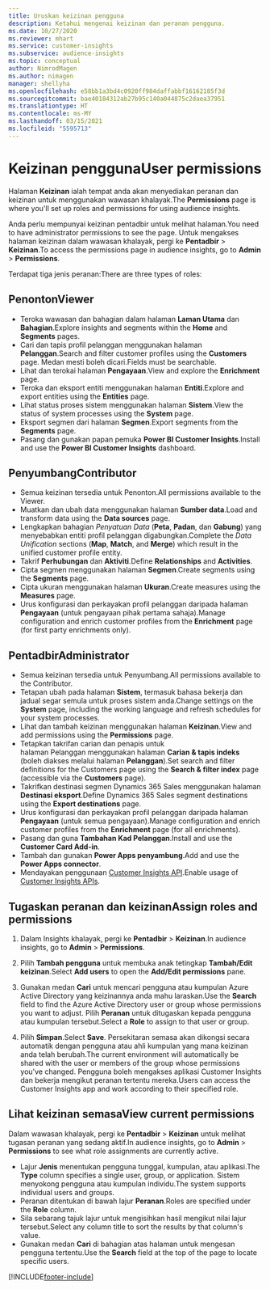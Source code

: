 ```yaml
---
title: Uruskan keizinan pengguna
description: Ketahui mengenai keizinan dan peranan pengguna.
ms.date: 10/27/2020
ms.reviewer: mhart
ms.service: customer-insights
ms.subservice: audience-insights
ms.topic: conceptual
author: NimrodMagen
ms.author: nimagen
manager: shellyha
ms.openlocfilehash: e58bb1a3bd4c0920ff984daffabbf16162185f3d
ms.sourcegitcommit: bae40184312ab27b95c140a044875c2daea37951
ms.translationtype: HT
ms.contentlocale: ms-MY
ms.lasthandoff: 03/15/2021
ms.locfileid: "5595713"
---
```

# <a name="user-permissions"></a><span data-ttu-id="32ee4-103">Keizinan pengguna</span><span class="sxs-lookup"><span data-stu-id="32ee4-103">User permissions</span></span>

<span data-ttu-id="32ee4-104">Halaman **Keizinan** ialah tempat anda akan menyediakan peranan dan keizinan untuk menggunakan wawasan khalayak.</span><span class="sxs-lookup"><span data-stu-id="32ee4-104">The **Permissions** page is where you'll set up roles and permissions for using audience insights.</span></span>

<span data-ttu-id="32ee4-105">Anda perlu mempunyai keizinan pentadbir untuk melihat halaman.</span><span class="sxs-lookup"><span data-stu-id="32ee4-105">You need to have administrator permissions to see the page.</span></span> <span data-ttu-id="32ee4-106">Untuk mengakses halaman keizinan dalam wawasan khalayak, pergi ke **Pentadbir** > **Keizinan**.</span><span class="sxs-lookup"><span data-stu-id="32ee4-106">To access the permissions page in audience insights, go to **Admin** > **Permissions**.</span></span>

<span data-ttu-id="32ee4-107">Terdapat tiga jenis peranan:</span><span class="sxs-lookup"><span data-stu-id="32ee4-107">There are three types of roles:</span></span>

## <a name="viewer"></a><span data-ttu-id="32ee4-108">Penonton</span><span class="sxs-lookup"><span data-stu-id="32ee4-108">Viewer</span></span>

- <span data-ttu-id="32ee4-109">Teroka wawasan dan bahagian dalam halaman **Laman Utama** dan **Bahagian**.</span><span class="sxs-lookup"><span data-stu-id="32ee4-109">Explore insights and segments within the **Home** and **Segments** pages.</span></span>
- <span data-ttu-id="32ee4-110">Cari dan tapis profil pelanggan menggunakan halaman **Pelanggan**.</span><span class="sxs-lookup"><span data-stu-id="32ee4-110">Search and filter customer profiles using the **Customers** page.</span></span> <span data-ttu-id="32ee4-111">Medan mesti boleh dicari.</span><span class="sxs-lookup"><span data-stu-id="32ee4-111">Fields must be searchable.</span></span>
- <span data-ttu-id="32ee4-112">Lihat dan terokai halaman **Pengayaan**.</span><span class="sxs-lookup"><span data-stu-id="32ee4-112">View and explore the **Enrichment** page.</span></span>
- <span data-ttu-id="32ee4-113">Teroka dan eksport entiti menggunakan halaman **Entiti**.</span><span class="sxs-lookup"><span data-stu-id="32ee4-113">Explore and export entities using the **Entities** page.</span></span>
- <span data-ttu-id="32ee4-114">Lihat status proses sistem menggunakan halaman **Sistem**.</span><span class="sxs-lookup"><span data-stu-id="32ee4-114">View the status of system processes  using the **System** page.</span></span>
- <span data-ttu-id="32ee4-115">Eksport segmen dari halaman **Segmen**.</span><span class="sxs-lookup"><span data-stu-id="32ee4-115">Export segments from the **Segments** page.</span></span>
- <span data-ttu-id="32ee4-116">Pasang dan gunakan papan pemuka **Power BI Customer Insights**.</span><span class="sxs-lookup"><span data-stu-id="32ee4-116">Install and use the **Power BI Customer Insights** dashboard.</span></span>

## <a name="contributor"></a><span data-ttu-id="32ee4-117">Penyumbang</span><span class="sxs-lookup"><span data-stu-id="32ee4-117">Contributor</span></span>

- <span data-ttu-id="32ee4-118">Semua keizinan tersedia untuk Penonton.</span><span class="sxs-lookup"><span data-stu-id="32ee4-118">All permissions available to the Viewer.</span></span>
- <span data-ttu-id="32ee4-119">Muatkan dan ubah data menggunakan halaman **Sumber data**.</span><span class="sxs-lookup"><span data-stu-id="32ee4-119">Load and transform data using the **Data sources** page.</span></span>
- <span data-ttu-id="32ee4-120">Lengkapkan bahagian *Penyatuan Data* (**Peta**, **Padan**, dan **Gabung**) yang menyebabkan entiti profil pelanggan digabungkan.</span><span class="sxs-lookup"><span data-stu-id="32ee4-120">Complete the *Data Unification* sections (**Map**, **Match**, and **Merge**) which result in the unified customer profile entity.</span></span>
- <span data-ttu-id="32ee4-121">Takrif **Perhubungan** dan **Aktiviti**.</span><span class="sxs-lookup"><span data-stu-id="32ee4-121">Define **Relationships** and **Activities**.</span></span>
- <span data-ttu-id="32ee4-122">Cipta segmen menggunakan halaman **Segmen**.</span><span class="sxs-lookup"><span data-stu-id="32ee4-122">Create segments using the **Segments** page.</span></span>
- <span data-ttu-id="32ee4-123">Cipta ukuran menggunakan halaman **Ukuran**.</span><span class="sxs-lookup"><span data-stu-id="32ee4-123">Create measures using the **Measures** page.</span></span>
- <span data-ttu-id="32ee4-124">Urus konfigurasi dan perkayakan profil pelanggan daripada halaman **Pengayaan** (untuk pengayaan pihak pertama sahaja).</span><span class="sxs-lookup"><span data-stu-id="32ee4-124">Manage configuration and enrich customer profiles from the **Enrichment** page (for first party enrichments only).</span></span>

## <a name="administrator"></a><span data-ttu-id="32ee4-125">Pentadbir</span><span class="sxs-lookup"><span data-stu-id="32ee4-125">Administrator</span></span>

- <span data-ttu-id="32ee4-126">Semua keizinan tersedia untuk Penyumbang.</span><span class="sxs-lookup"><span data-stu-id="32ee4-126">All permissions available to the Contributor.</span></span>
- <span data-ttu-id="32ee4-127">Tetapan ubah pada halaman **Sistem**, termasuk bahasa bekerja dan jadual segar semula untuk proses sistem anda.</span><span class="sxs-lookup"><span data-stu-id="32ee4-127">Change settings on the **System** page, including the working language and refresh schedules for your system processes.</span></span>
- <span data-ttu-id="32ee4-128">Lihat dan tambah keizinan menggunakan halaman **Keizinan**.</span><span class="sxs-lookup"><span data-stu-id="32ee4-128">View and add permissions using the **Permissions** page.</span></span>
- <span data-ttu-id="32ee4-129">Tetapkan takrifan carian dan penapis untuk halaman Pelanggan menggunakan halaman **Carian & tapis indeks** (boleh diakses melalui halaman **Pelanggan**).</span><span class="sxs-lookup"><span data-stu-id="32ee4-129">Set search and filter definitions for the Customers page using the **Search & filter index** page (accessible via the **Customers** page).</span></span>
- <span data-ttu-id="32ee4-130">Takrifkan destinasi segmen Dynamics 365 Sales menggunakan halaman **Destinasi eksport**.</span><span class="sxs-lookup"><span data-stu-id="32ee4-130">Define Dynamics 365 Sales segment destinations using the **Export destinations** page.</span></span>
- <span data-ttu-id="32ee4-131">Urus konfigurasi dan perkayakan profil pelanggan daripada halaman **Pengayaan** (untuk semua pengayaan).</span><span class="sxs-lookup"><span data-stu-id="32ee4-131">Manage configuration and enrich customer profiles from the **Enrichment** page (for all enrichments).</span></span>
- <span data-ttu-id="32ee4-132">Pasang dan guna **Tambahan Kad Pelanggan**.</span><span class="sxs-lookup"><span data-stu-id="32ee4-132">Install and use the **Customer Card Add-in**.</span></span>
- <span data-ttu-id="32ee4-133">Tambah dan gunakan **Power Apps penyambung**.</span><span class="sxs-lookup"><span data-stu-id="32ee4-133">Add and use the **Power Apps connector**.</span></span>
- <span data-ttu-id="32ee4-134">Mendayakan penggunaan [Customer Insights API](apis.md).</span><span class="sxs-lookup"><span data-stu-id="32ee4-134">Enable usage of [Customer Insights APIs](apis.md).</span></span>

## <a name="assign-roles-and-permissions"></a><span data-ttu-id="32ee4-135">Tugaskan peranan dan keizinan</span><span class="sxs-lookup"><span data-stu-id="32ee4-135">Assign roles and permissions</span></span>

1. <span data-ttu-id="32ee4-136">Dalam Insights khalayak, pergi ke **Pentadbir** > **Keizinan**.</span><span class="sxs-lookup"><span data-stu-id="32ee4-136">In audience insights, go to **Admin** > **Permissions**.</span></span>

1. <span data-ttu-id="32ee4-137">Pilih **Tambah pengguna** untuk membuka anak tetingkap **Tambah/Edit keizinan**.</span><span class="sxs-lookup"><span data-stu-id="32ee4-137">Select **Add users** to open the **Add/Edit permissions** pane.</span></span>

1. <span data-ttu-id="32ee4-138">Gunakan medan **Cari** untuk mencari pengguna atau kumpulan Azure Active Directory yang keizinannya anda mahu laraskan.</span><span class="sxs-lookup"><span data-stu-id="32ee4-138">Use the **Search** field to find the Azure Active Directory user or group whose permissions you want to adjust.</span></span> <span data-ttu-id="32ee4-139">Pilih **Peranan** untuk ditugaskan kepada pengguna atau kumpulan tersebut.</span><span class="sxs-lookup"><span data-stu-id="32ee4-139">Select a **Role** to assign to that user or group.</span></span>

1. <span data-ttu-id="32ee4-140">Pilih **Simpan**.</span><span class="sxs-lookup"><span data-stu-id="32ee4-140">Select **Save**.</span></span> <span data-ttu-id="32ee4-141">Persekitaran semasa akan dikongsi secara automatik dengan pengguna atau ahli kumpulan yang mana keizinan anda telah berubah.</span><span class="sxs-lookup"><span data-stu-id="32ee4-141">The current environment will automatically be shared with the user or members of the group whose permissions you've changed.</span></span> <span data-ttu-id="32ee4-142">Pengguna boleh mengakses aplikasi Customer Insights dan bekerja mengikut peranan tertentu mereka.</span><span class="sxs-lookup"><span data-stu-id="32ee4-142">Users can access the Customer Insights app and work according to their specified role.</span></span>

## <a name="view-current-permissions"></a><span data-ttu-id="32ee4-143">Lihat keizinan semasa</span><span class="sxs-lookup"><span data-stu-id="32ee4-143">View current permissions</span></span>

<span data-ttu-id="32ee4-144">Dalam wawasan khalayak, pergi ke **Pentadbir** > **Keizinan** untuk melihat tugasan peranan yang sedang aktif.</span><span class="sxs-lookup"><span data-stu-id="32ee4-144">In audience insights, go to **Admin** > **Permissions** to see what role assignments are currently active.</span></span>

- <span data-ttu-id="32ee4-145">Lajur **Jenis** menentukan pengguna tunggal, kumpulan, atau aplikasi.</span><span class="sxs-lookup"><span data-stu-id="32ee4-145">The **Type** column specifies a single user, group, or application.</span></span> <span data-ttu-id="32ee4-146">Sistem menyokong pengguna atau kumpulan individu.</span><span class="sxs-lookup"><span data-stu-id="32ee4-146">The system supports individual users and groups.</span></span>
- <span data-ttu-id="32ee4-147">Peranan ditentukan di bawah lajur **Peranan**.</span><span class="sxs-lookup"><span data-stu-id="32ee4-147">Roles are specified under the **Role** column.</span></span>
- <span data-ttu-id="32ee4-148">Sila sebarang tajuk lajur untuk mengisihkan hasil mengikut nilai lajur tersebut.</span><span class="sxs-lookup"><span data-stu-id="32ee4-148">Select any column title to sort the results by that column's value.</span></span>
- <span data-ttu-id="32ee4-149">Gunakan medan **Cari** di bahagian atas halaman untuk mengesan pengguna tertentu.</span><span class="sxs-lookup"><span data-stu-id="32ee4-149">Use the **Search** field at the top of the page to locate specific users.</span></span>


[!INCLUDE[footer-include](../includes/footer-banner.md)]